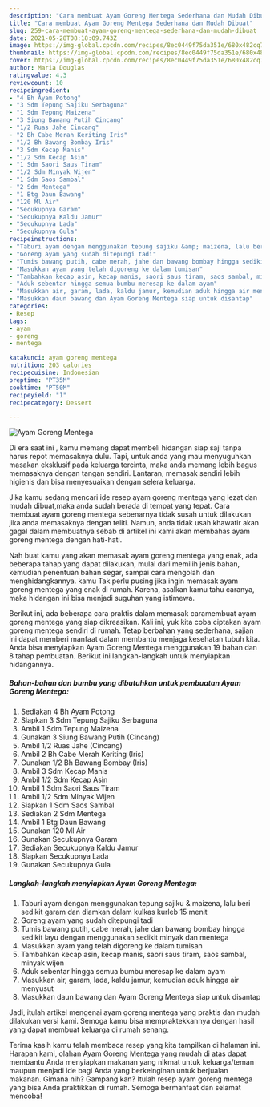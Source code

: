 ```yaml
---
description: "Cara membuat Ayam Goreng Mentega Sederhana dan Mudah Dibuat"
title: "Cara membuat Ayam Goreng Mentega Sederhana dan Mudah Dibuat"
slug: 259-cara-membuat-ayam-goreng-mentega-sederhana-dan-mudah-dibuat
date: 2021-05-28T08:18:09.743Z
image: https://img-global.cpcdn.com/recipes/8ec0449f75da351e/680x482cq70/ayam-goreng-mentega-foto-resep-utama.jpg
thumbnail: https://img-global.cpcdn.com/recipes/8ec0449f75da351e/680x482cq70/ayam-goreng-mentega-foto-resep-utama.jpg
cover: https://img-global.cpcdn.com/recipes/8ec0449f75da351e/680x482cq70/ayam-goreng-mentega-foto-resep-utama.jpg
author: Maria Douglas
ratingvalue: 4.3
reviewcount: 10
recipeingredient:
- "4 Bh Ayam Potong"
- "3 Sdm Tepung Sajiku Serbaguna"
- "1 Sdm Tepung Maizena"
- "3 Siung Bawang Putih Cincang"
- "1/2 Ruas Jahe Cincang"
- "2 Bh Cabe Merah Keriting Iris"
- "1/2 Bh Bawang Bombay Iris"
- "3 Sdm Kecap Manis"
- "1/2 Sdm Kecap Asin"
- "1 Sdm Saori Saus Tiram"
- "1/2 Sdm Minyak Wijen"
- "1 Sdm Saos Sambal"
- "2 Sdm Mentega"
- "1 Btg Daun Bawang"
- "120 Ml Air"
- "Secukupnya Garam"
- "Secukupnya Kaldu Jamur"
- "Secukupnya Lada"
- "Secukupnya Gula"
recipeinstructions:
- "Taburi ayam dengan menggunakan tepung sajiku &amp; maizena, lalu beri sedikit garam dan diamkan dalam kulkas kurleb 15 menit"
- "Goreng ayam yang sudah ditepungi tadi"
- "Tumis bawang putih, cabe merah, jahe dan bawang bombay hingga sedikit layu dengan menggunakan sedikit minyak dan mentega"
- "Masukkan ayam yang telah digoreng ke dalam tumisan"
- "Tambahkan kecap asin, kecap manis, saori saus tiram, saos sambal, minyak wijen"
- "Aduk sebentar hingga semua bumbu meresap ke dalam ayam"
- "Masukkan air, garam, lada, kaldu jamur, kemudian aduk hingga air menyusut"
- "Masukkan daun bawang dan Ayam Goreng Mentega siap untuk disantap"
categories:
- Resep
tags:
- ayam
- goreng
- mentega

katakunci: ayam goreng mentega 
nutrition: 203 calories
recipecuisine: Indonesian
preptime: "PT35M"
cooktime: "PT50M"
recipeyield: "1"
recipecategory: Dessert

---
```



![Ayam Goreng Mentega](https://img-global.cpcdn.com/recipes/8ec0449f75da351e/680x482cq70/ayam-goreng-mentega-foto-resep-utama.jpg)

Di era  saat ini , kamu memang dapat membeli hidangan siap saji tanpa harus repot memasaknya dulu. Tapi, untuk anda yang mau menyuguhkan masakan eksklusif pada keluarga tercinta, maka anda memang lebih bagus memasaknya dengan tangan sendiri. Lantaran, memasak sendiri lebih higienis dan bisa menyesuaikan dengan selera keluarga.

Jika kamu sedang mencari ide resep ayam goreng mentega yang lezat dan mudah dibuat,maka anda sudah berada di tempat yang tepat. Cara membuat ayam goreng mentega  sebenarnya tidak susah untuk dilakukan jika anda memasaknya dengan teliti. Namun, anda tidak usah khawatir akan gagal dalam membuatnya 
sebab di artikel ini kami akan membahas ayam goreng mentega dengan hati-hati.  



Nah buat kamu yang akan memasak ayam goreng mentega yang enak, ada beberapa tahap yang dapat dilakukan, mulai dari memilih jenis bahan, kemudian penentuan bahan segar, sampai cara mengolah dan menghidangkannya. kamu Tak perlu pusing jika ingin memasak ayam goreng mentega yang enak di rumah. Karena, asalkan kamu  tahu caranya, maka hidangan ini bisa menjadi suguhan yang istimewa.

Berikut ini, ada beberapa cara praktis  dalam memasak caramembuat ayam goreng mentega yang siap dikreasikan. Kali ini, yuk kita coba ciptakan ayam goreng mentega sendiri di rumah. Tetap berbahan yang sederhana, sajian ini dapat memberi manfaat dalam membantu menjaga kesehatan tubuh kita. Anda bisa menyiapkan Ayam Goreng Mentega menggunakan 19 bahan dan 8 tahap pembuatan. Berikut ini langkah-langkah untuk menyiapkan hidangannya.

<!--inarticleads1-->

##### Bahan-bahan dan bumbu yang dibutuhkan untuk pembuatan Ayam Goreng Mentega:

1. Sediakan 4 Bh Ayam Potong
1. Siapkan 3 Sdm Tepung Sajiku Serbaguna
1. Ambil 1 Sdm Tepung Maizena
1. Gunakan 3 Siung Bawang Putih (Cincang)
1. Ambil 1/2 Ruas Jahe (Cincang)
1. Ambil 2 Bh Cabe Merah Keriting (Iris)
1. Gunakan 1/2 Bh Bawang Bombay (Iris)
1. Ambil 3 Sdm Kecap Manis
1. Ambil 1/2 Sdm Kecap Asin
1. Ambil 1 Sdm Saori Saus Tiram
1. Ambil 1/2 Sdm Minyak Wijen
1. Siapkan 1 Sdm Saos Sambal
1. Sediakan 2 Sdm Mentega
1. Ambil 1 Btg Daun Bawang
1. Gunakan 120 Ml Air
1. Gunakan Secukupnya Garam
1. Sediakan Secukupnya Kaldu Jamur
1. Siapkan Secukupnya Lada
1. Gunakan Secukupnya Gula




<!--inarticleads2-->

##### Langkah-langkah menyiapkan Ayam Goreng Mentega:

1. Taburi ayam dengan menggunakan tepung sajiku &amp; maizena, lalu beri sedikit garam dan diamkan dalam kulkas kurleb 15 menit
1. Goreng ayam yang sudah ditepungi tadi
1. Tumis bawang putih, cabe merah, jahe dan bawang bombay hingga sedikit layu dengan menggunakan sedikit minyak dan mentega
1. Masukkan ayam yang telah digoreng ke dalam tumisan
1. Tambahkan kecap asin, kecap manis, saori saus tiram, saos sambal, minyak wijen
1. Aduk sebentar hingga semua bumbu meresap ke dalam ayam
1. Masukkan air, garam, lada, kaldu jamur, kemudian aduk hingga air menyusut
1. Masukkan daun bawang dan Ayam Goreng Mentega siap untuk disantap




Jadi, itulah artikel mengenai  ayam goreng mentega  yang praktis dan mudah dilakukan versi kami. Semoga kamu bisa mempraktekkannya dengan hasil yang dapat membuat keluarga di rumah senang. 

Terima kasih kamu telah membaca resep yang kita tampilkan di halaman ini. Harapan kami, olahan  Ayam Goreng Mentega yang mudah di atas dapat membantu Anda menyiapkan makanan yang nikmat untuk keluarga/teman maupun menjadi ide bagi Anda yang berkeinginan untuk berjualan makanan. Gimana nih? Gampang kan? Itulah resep ayam goreng mentega yang bisa Anda praktikkan di rumah. Semoga bermanfaat dan selamat mencoba!

